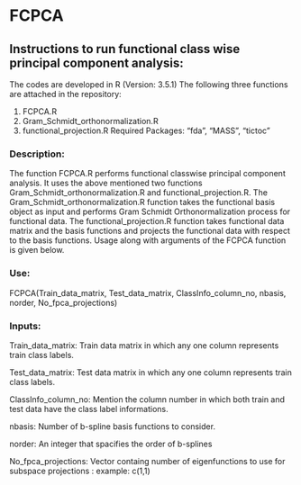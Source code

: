 # FCPCA
## Instructions to run functional class wise principal component analysis: 

The codes are developed in R (Version: 3.5.1)
The following three functions are attached in the repository: 
1.	FCPCA.R
2.	Gram_Schmidt_orthonormalization.R
3.	functional_projection.R
Required Packages: “fda”, “MASS”, “tictoc”

### Description: 
The function FCPCA.R performs functional classwise principal component analysis. It uses the above mentioned two functions Gram_Schmidt_orthonormalization.R and functional_projection.R. The Gram_Schmidt_orthonormalization.R function takes the functional basis object as input and performs Gram Schmidt Orthonormalization process for functional data. The functional_projection.R function takes functional data matrix and the basis functions and projects the functional data with respect to the basis functions. Usage along with arguments of the FCPCA function is given below. 

### Use: 

FCPCA(Train_data_matrix, Test_data_matrix, ClassInfo_column_no, nbasis, norder, No_fpca_projections) 

### Inputs:

Train_data_matrix: Train data matrix in which any one column represents train class labels. 

Test_data_matrix: Test data matrix in which any one column represents train class labels. 

ClassInfo_column_no: Mention the column number in which both train and test data have the class label informations.

nbasis: Number of b-spline basis functions to consider.

norder: An integer that spacifies the order of b-splines

No_fpca_projections: Vector containg number of eigenfunctions to use for subspace projections : example: c(1,1)
